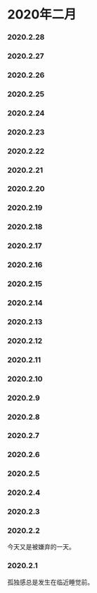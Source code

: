 # 2020年二月


### 2020.2.28 
### 2020.2.27
### 2020.2.26 
### 2020.2.25 
### 2020.2.24 
### 2020.2.23 
### 2020.2.22 
### 2020.2.21 
### 2020.2.20 
### 2020.2.19 
### 2020.2.18
### 2020.2.17  
### 2020.2.16
### 2020.2.15
### 2020.2.14
### 2020.2.13
### 2020.2.12
### 2020.2.11
### 2020.2.10
### 2020.2.9
### 2020.2.8
### 2020.2.7
### 2020.2.6
### 2020.2.5
### 2020.2.4
### 2020.2.3
### 2020.2.2
今天又是被嫌弃的一天。
### 2020.2.1
孤独感总是发生在临近睡觉前。
